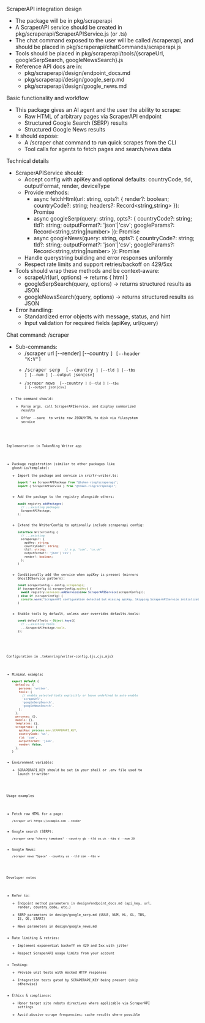 ScraperAPI integration design
- The package will be in pkg/scraperapi
- A ScraperAPI service should be created in pkg/scraperapi/ScraperAPIService.js (or .ts)
- The chat command exposed to the user will be called /scraperapi, and should be placed in pkg/scraperapi/chatCommands/scraperapi.js
- Tools should be placed in pkg/scraperapi/tools/{scrapeUrl, googleSerpSearch, googleNewsSearch}.js
- Reference API docs are in:
  - pkg/scraperapi/design/endpoint_docs.md
  - pkg/scraperapi/design/google_serp.md
  - pkg/scraperapi/design/google_news.md

Basic functionality and workflow
- This package gives an AI agent and the user the ability to scrape:
  - Raw HTML of arbitrary pages via ScraperAPI endpoint
  - Structured Google Search (SERP) results
  - Structured Google News results
- It should expose:
  - A /scraper chat command to run quick scrapes from the CLI
  - Tool calls for agents to fetch pages and search/news data

Technical details
- ScraperAPIService should:
  - Accept config with apiKey and optional defaults: countryCode, tld, outputFormat, render, deviceType
  - Provide methods:
    - async fetchHtml(url: string, opts?: { render?: boolean; countryCode?: string; headers?: Record<string,string> }): Promise<string>
    - async googleSerp(query: string, opts?: { countryCode?: string; tld?: string; outputFormat?: 'json'|'csv'; googleParams?: Record<string,string|number> }): Promise<any>
    - async googleNews(query: string, opts?: { countryCode?: string; tld?: string; outputFormat?: 'json'|'csv'; googleParams?: Record<string,string|number> }): Promise<any>
  - Handle querystring building and error responses uniformly
  - Respect rate limits and support retries/backoff on 429/5xx
- Tools should wrap these methods and be context-aware:
  - scrapeUrl(url, options) -> returns { html }
  - googleSerpSearch(query, options) -> returns structured results as JSON
  - googleNewsSearch(query, options) -> returns structured results as JSON
- Error handling:
  - Standardized error objects with message, status, and hint
  - Input validation for required fields (apiKey, url/query)

Chat command: /scraper
- Sub-commands:
  - /scraper url <url> [--render] [--country <code>] [--header "K:V"]
  - /scraper serp <query> [--country <code>] [--tld <tld>] [--tbs <range>] [--num <n>] [--output json|csv]
  - /scraper news <query> [--country <code>] [--tld <tld>] [--tbs <range>] [--output json|csv]
- The command should:
  - Parse args, call ScraperAPIService, and display summarized results
  - Offer --save <path> to write raw JSON/HTML to disk via filesystem service

Implementation in TokenRing Writer app
- Package registration (similar to other packages like ghost-io/template):
  - Import the package and service in src/tr-writer.ts:
    ```ts
    import * as ScraperAPIPackage from "@token-ring/scraperapi";
    import { ScraperAPIService } from "@token-ring/scraperapi";
    ```
  - Add the package to the registry alongside others:
    ```ts
    await registry.addPackages(
      // ...existing packages
      ScraperAPIPackage,
    );
    ```
  - Extend the WriterConfig to optionally include scraperapi config:
    ```ts
    interface WriterConfig {
      // ...existing
      scraperapi?: {
        apiKey: string;
        countryCode?: string;
        tld?: string;           // e.g. "com", "co.uk"
        outputFormat?: 'json'|'csv';
        render?: boolean;
      };
    }
    ```
  - Conditionally add the service when apiKey is present (mirrors GhostIOService pattern):
    ```ts
    const scraperConfig = config.scraperapi;
    if (scraperConfig && scraperConfig.apiKey) {
      await registry.services.addServices(new ScraperAPIService(scraperConfig));
    } else if (scraperConfig) {
      console.warn("ScraperAPI configuration detected but missing apiKey. Skipping ScraperAPIService initialization.");
    }
    ```
  - Enable tools by default, unless user overrides defaults.tools:
    ```ts
    const defaultTools = Object.keys({
      // ...existing tools
      ...ScraperAPIPackage.tools,
    });
    ```

Configuration in .tokenring/writer-config.{js,cjs,mjs}
- Minimal example:
  ```js
  export default {
    defaults: {
      persona: 'writer',
      tools: [
        // enable selected tools explicitly or leave undefined to auto-enable
        'scrapeUrl',
        'googleSerpSearch',
        'googleNewsSearch',
      ],
    },
    personas: {},
    models: {},
    templates: {},
    scraperapi: {
      apiKey: process.env.SCRAPERAPI_KEY,
      countryCode: 'us',
      tld: 'com',
      outputFormat: 'json',
      render: false,
    },
  }
  ```
- Environment variable:
  - SCRAPERAPI_KEY should be set in your shell or .env file used to launch tr-writer

Usage examples
- Fetch raw HTML for a page:
  ```text
  /scraper url https://example.com --render
  ```
- Google search (SERP):
  ```text
  /scraper serp "cherry tomatoes" --country gb --tld co.uk --tbs d --num 20
  ```
- Google News:
  ```text
  /scraper news "Space" --country us --tld com --tbs w
  ```

Developer notes
- Refer to:
  - Endpoint method parameters in design/endpoint_docs.md (api_key, url, render, country_code, etc.)
  - SERP parameters in design/google_serp.md (UULE, NUM, HL, GL, TBS, IE, OE, START)
  - News parameters in design/google_news.md
- Rate limiting & retries:
  - Implement exponential backoff on 429 and 5xx with jitter
  - Respect ScraperAPI usage limits from your account
- Testing:
  - Provide unit tests with mocked HTTP responses
  - Integration tests gated by SCRAPERAPI_KEY being present (skip otherwise)
- Ethics & compliance:
  - Honor target site robots directives where applicable via ScraperAPI settings
  - Avoid abusive scrape frequencies; cache results where possible
